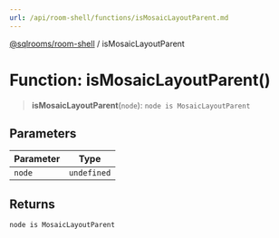 ```yaml
---
url: /api/room-shell/functions/isMosaicLayoutParent.md
---
```

[@sqlrooms/room-shell](../index.md) / isMosaicLayoutParent

# Function: isMosaicLayoutParent()

> **isMosaicLayoutParent**(`node`): `node is MosaicLayoutParent`

## Parameters

| Parameter | Type |
| ------ | ------ |
| `node` | `undefined` | `null` | `string` | [`MosaicLayoutParent`](../type-aliases/MosaicLayoutParent.md) |

## Returns

`node is MosaicLayoutParent`
